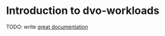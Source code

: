 # Introduction to dvo-workloads

TODO: write [great documentation](http://jacobian.org/writing/what-to-write/)
